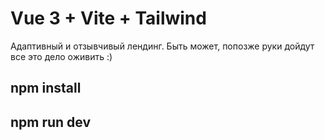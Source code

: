 # Vue 3 + Vite + Tailwind

Адаптивный и отзывчивый лендинг. Быть может, попозже руки дойдут все это дело оживить :)

## npm install
## npm run dev
